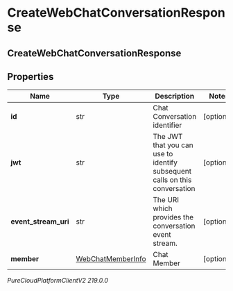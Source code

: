 # CreateWebChatConversationResponse

## CreateWebChatConversationResponse

## Properties

|Name | Type | Description | Notes|
|------------ | ------------- | ------------- | -------------|
| **id** | str | Chat Conversation identifier | [optional] |
| **jwt** | str | The JWT that you can use to identify subsequent calls on this conversation | [optional] |
| **event_stream_uri** | str | The URI which provides the conversation event stream. | [optional] |
| **member** | [WebChatMemberInfo](WebChatMemberInfo) | Chat Member | [optional] |



_PureCloudPlatformClientV2 219.0.0_
